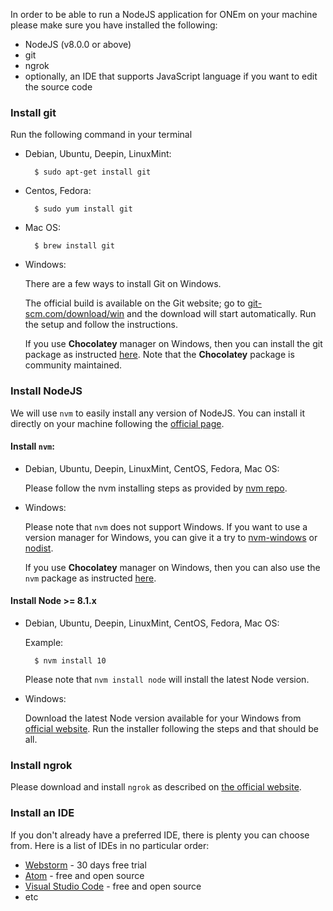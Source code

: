 In order to be able to run a NodeJS application for ONEm on your machine please make sure
you have installed the following:

- NodeJS (v8.0.0 or above)
- git
- ngrok
- optionally, an IDE that supports JavaScript language if you want to edit the source code

### Install git
Run the following command in your terminal

- Debian, Ubuntu, Deepin, LinuxMint:

        $ sudo apt-get install git

- Centos, Fedora:

        $ sudo yum install git

- Mac OS:

        $ brew install git

- Windows:

    There are a few ways to install Git on Windows.

    The official build is available on the Git website; go to 
    [git-scm.com/download/win](https://git-scm.com/download/win) and the download 
    will start automatically. Run the setup and follow the instructions.

    If you use **Chocolatey** manager on Windows, then you can install the git 
    package as instructed [here](https://chocolatey.org/packages/git). Note that the
    **Chocolatey** package is community maintained.

### Install NodeJS

We will use `nvm` to easily install any version of NodeJS. You can install it directly on
your machine following the [official page](https://nodejs.org/en/download/).

#### Install `nvm`:

- Debian, Ubuntu, Deepin, LinuxMint, CentOS, Fedora, Mac OS:

    Please follow the nvm installing steps as provided by 
    [nvm repo](https://github.com/nvm-sh/nvm#install--update-script).

- Windows:

    Please note that `nvm` does not support Windows. If you want to use a version
    manager for Windows, you can give it a try to 
    [nvm-windows](https://github.com/coreybutler/nvm-windows) or 
    [nodist](https://github.com/nullivex/nodist).

    If you use **Chocolatey** manager on Windows, then you can also use the `nvm` 
    package as instructed [here](https://chocolatey.org/packages/nvm).

#### Install Node >= 8.1.x

- Debian, Ubuntu, Deepin, LinuxMint, CentOS, Fedora, Mac OS:

    Example:

        $ nvm install 10

    Please note that `nvm install node` will install the latest Node version.

- Windows:
    
    Download the latest Node version available for your Windows from 
    [official website](https://nodejs.org/en/download/). Run the installer following 
    the steps and that should be all.

### Install ngrok
Please download and install `ngrok` as described on [the official website](https://ngrok.com/download).

### Install an IDE
If you don't already have a preferred IDE, there is plenty you can choose from. Here is a
list of IDEs in no particular order:

- [Webstorm](https://www.jetbrains.com/webstorm/) - 30 days free trial
- [Atom](https://atom.io/) - free and open source
- [Visual Studio Code](https://code.visualstudio.com/) - free and open source
- etc

